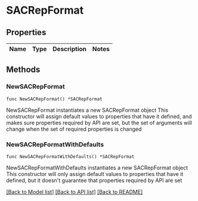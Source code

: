 # SACRepFormat

## Properties

Name | Type | Description | Notes
------------ | ------------- | ------------- | -------------

## Methods

### NewSACRepFormat

`func NewSACRepFormat() *SACRepFormat`

NewSACRepFormat instantiates a new SACRepFormat object
This constructor will assign default values to properties that have it defined,
and makes sure properties required by API are set, but the set of arguments
will change when the set of required properties is changed

### NewSACRepFormatWithDefaults

`func NewSACRepFormatWithDefaults() *SACRepFormat`

NewSACRepFormatWithDefaults instantiates a new SACRepFormat object
This constructor will only assign default values to properties that have it defined,
but it doesn't guarantee that properties required by API are set


[[Back to Model list]](../README.md#documentation-for-models) [[Back to API list]](../README.md#documentation-for-api-endpoints) [[Back to README]](../README.md)


